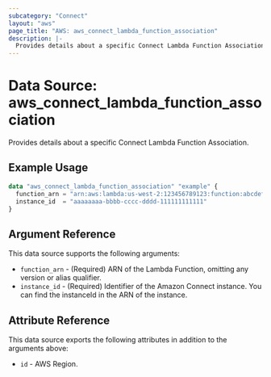 ```yaml
---
subcategory: "Connect"
layout: "aws"
page_title: "AWS: aws_connect_lambda_function_association"
description: |-
  Provides details about a specific Connect Lambda Function Association.
---
```


# Data Source: aws_connect_lambda_function_association

Provides details about a specific Connect Lambda Function Association.

## Example Usage

```terraform
data "aws_connect_lambda_function_association" "example" {
  function_arn = "arn:aws:lambda:us-west-2:123456789123:function:abcdefg"
  instance_id  = "aaaaaaaa-bbbb-cccc-dddd-111111111111"
}
```

## Argument Reference

This data source supports the following arguments:

* `function_arn` - (Required) ARN of the Lambda Function, omitting any version or alias qualifier.
* `instance_id` - (Required) Identifier of the Amazon Connect instance. You can find the instanceId in the ARN of the instance.

## Attribute Reference

This data source exports the following attributes in addition to the arguments above:

* `id` - AWS Region.
